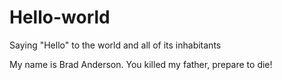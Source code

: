 # Hello-world
Saying "Hello" to the world and all of its inhabitants

My name is Brad Anderson. You killed my father, prepare to die!
